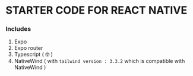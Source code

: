<h1>STARTER CODE FOR REACT NATIVE</h1>

<h3>Includes</h3>

1. Expo
2. Expo router
3. Typescript ( 🤓 )
4. NativeWind ( with `tailwind version : 3.3.2` which is compatible with NativeWind )</li>
